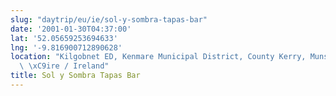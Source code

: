 ```yaml
---
slug: "daytrip/eu/ie/sol-y-sombra-tapas-bar"
date: '2001-01-30T04:37:00'
lat: '52.05659253694633'
lng: '-9.816900712890628'
location: "Kilgobnet ED, Kenmare Municipal District, County Kerry, Munster, V93 HV59,\
  \ \xC9ire / Ireland"
title: Sol y Sombra Tapas Bar
---
```




